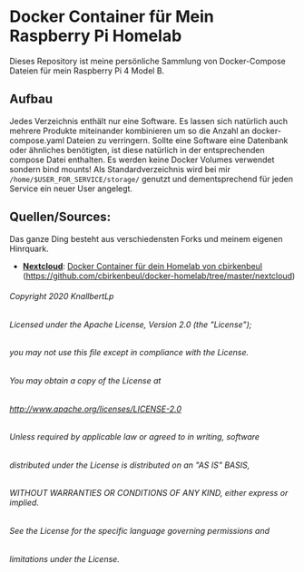 # Docker Container für Mein Raspberry Pi Homelab

Dieses Repository ist meine persönliche Sammlung von Docker-Compose Dateien für mein Raspberry Pi 4 Model B.

## Aufbau
Jedes Verzeichnis enthält nur eine Software. Es lassen sich natürlich auch mehrere Produkte miteinander kombinieren um so die Anzahl an docker-compose.yaml Dateien zu verringern. Sollte eine Software eine Datenbank oder ähnliches benötigten, ist diese natürlich in der entsprechenden compose Datei enthalten.
Es werden keine Docker Volumes verwendet sondern bind mounts! Als Standardverzeichnis wird bei mir ````/home/$USER_FOR_SERVICE/storage/```` genutzt und dementsprechend für jeden Service ein neuer User angelegt.

## Quellen/Sources:
Das ganze Ding besteht aus verschiedensten Forks und meinem eigenen Hinrquark.

* [**Nextcloud**](https://github.com/nextcloud/docker): [Docker Container für dein Homelab von cbirkenbeul](https://github.com/cbirkenbeul/docker-homelab/) (https://github.com/cbirkenbeul/docker-homelab/tree/master/nextcloud)


######   Copyright 2020 KnallbertLp
######
######   Licensed under the Apache License, Version 2.0 (the "License");
######   you may not use this file except in compliance with the License.
######   You may obtain a copy of the License at
######
######       http://www.apache.org/licenses/LICENSE-2.0
######
######   Unless required by applicable law or agreed to in writing, software
######   distributed under the License is distributed on an "AS IS" BASIS,
######   WITHOUT WARRANTIES OR CONDITIONS OF ANY KIND, either express or implied.
######   See the License for the specific language governing permissions and
######   limitations under the License.
######
